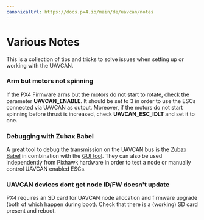 ```yaml
---
canonicalUrl: https://docs.px4.io/main/de/uavcan/notes
---
```


# Various Notes

This is a collection of tips and tricks to solve issues when setting up or working with the UAVCAN.

### Arm but motors not spinning

If the PX4 Firmware arms but the motors do not start to rotate, check the parameter **UAVCAN\_ENABLE**. It should be set to 3 in order to use the ESCs connected via UAVCAN as output. Moreover, if the motors do not start spinning before thrust is increased, check **UAVCAN\_ESC\_IDLT** and set it to one.

### Debugging with Zubax Babel

A great tool to debug the transmission on the UAVCAN bus is the [Zubax Babel](https://zubax.com/products/babel) in combination with the [GUI tool](http://uavcan.org/GUI_Tool/Overview/). They can also be used independently from Pixhawk hardware in order to test a node or manually control UAVCAN enabled ESCs.


### UAVCAN devices dont get node ID/FW doesn't update

PX4 requires an SD card for UAVCAN node allocation and firmware upgrade (both of which happen during boot). Check that there is a (working) SD card present and reboot.

